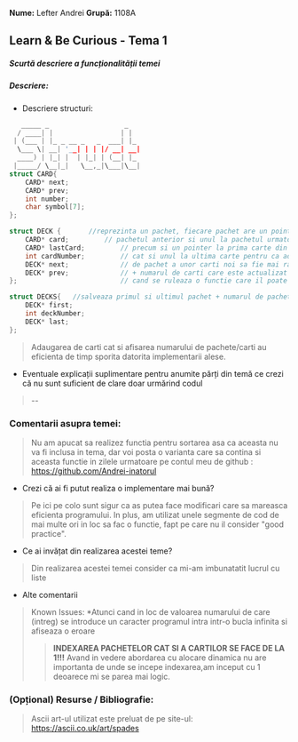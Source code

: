 **Nume:** Lefter Andrei
**Grupă:** 1108A

## Learn & Be Curious - Tema 1

##### Scurtă descriere a funcționalității temei
##### Descriere:
* Descriere structuri:
```c++
   _____ _                   _
  / ____| |                 | |
 | (___ | |_ _ __ _   _  ___| |_
  \___ \| __| '__| | | |/ __| __|
  ____) | |_| |  | |_| | (__| |_
 |_____/ \__|_|   \__,_|\___|\__|
struct CARD{
	CARD* next;
	CARD* prev;
	int number;
	char symbol[7];
};

struct DECK {       //reprezinta un pachet, fiecare pachet are un pointer la  
	CARD* card;         // pachetul anterior si unul la pachetul urmator , 
	CARD* lastCard;         // precum si un pointer la prima carte din pachet
	int cardNumber;         // cat si unul la ultima carte pentru ca adaugarea la final
	DECK* next;             // de pachet a unor carti noi sa fie mai rapida + 
	DECK* prev;             // + numarul de carti care este actualizat de fiecare data
};                          // cand se ruleaza o functie care il poate modifica

struct DECKS{   //salveaza primul si ultimul pachet + numarul de pachete
	DECK* first; 
	int deckNumber;
	DECK* last;
};
```
>Adaugarea de carti cat si afisarea numarului de pachete/carti au eficienta de timp sporita datorita implementarii alese.
* Eventuale explicații suplimentare pentru anumite părți din temă ce crezi că nu sunt suficient de clare doar urmărind codul
> --
### Comentarii asupra temei:
>Nu am apucat sa realizez functia pentru sortarea  asa ca aceasta nu va fi inclusa in tema, dar voi posta o varianta care sa contina si aceasta functie in zilele urmatoare pe contul meu de github : https://github.com/Andrei-inatorul
* Crezi că ai fi putut realiza o implementare mai bună?
>Pe ici pe colo sunt sigur ca as putea face modificari care sa mareasca eficienta programului. In plus, am utilizat unele segmente de cod de mai multe ori in loc sa fac o functie, fapt pe care nu il consider "good practice". 
* Ce ai invățat din realizarea acestei teme?
>Din realizarea acestei temei consider ca mi-am imbunatatit lucrul cu liste 
* Alte comentarii
> Known Issues:
>*Atunci cand in loc de valoarea numarului de care (intreg) se introduce un caracter programul intra intr-o bucla infinita si afiseaza o eroare
>>**INDEXAREA PACHETELOR CAT SI A CARTILOR SE FACE DE LA 1!!!**
>Avand in vedere abordarea cu alocare dinamica nu are importanta de unde se incepe indexarea,am inceput cu 1 deoarece mi se parea mai logic.
### (Opțional) Resurse / Bibliografie:
>Ascii art-ul utilizat este preluat de pe site-ul: https://ascii.co.uk/art/spades